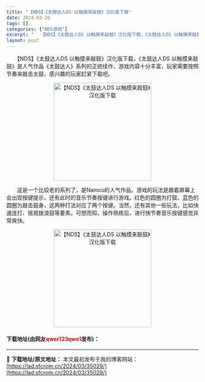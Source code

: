 ```yaml
---
title: "【NDS】《太鼓达人DS 以触摸来敲鼓》汉化版下载"
date: 2024-03-26
tags: []
categories: ["NDS游戏"]
excerpt: "　　【NDS】《太鼓达人DS 以触摸来敲鼓》汉化版下载，《太鼓达人DS 以触摸来敲鼓》是人气作品《太鼓达人》系列的正统续作，游戏内容十分丰富，玩家需要按照节奏来敲击太鼓，感兴趣的玩家赶紧下载吧。 　　这是一个比较老的系列了，是Namco的人气作品。游戏的玩法是跟着屏幕上会出现按键提示，还有此时的音乐&hellip;"
layout: post
---
```


 <p>　　【NDS】《太鼓达人DS 以触摸来敲鼓》汉化版下载，《太鼓达人DS 以触摸来敲鼓》是人气作品《太鼓达人》系列的正统续作，游戏内容十分丰富，玩家需要按照节奏来敲击太鼓，感兴趣的玩家赶紧下载吧。</p> <p align="center"><img align="" border="0" src="https://lad.sfcrom.cn/wp-content/uploads/2024/03/20240326_66022d5a8c7e9.jpg" width="256" alt="【NDS】《太鼓达人DS 以触摸来敲鼓》汉化版下载" /></p> <p>　　这是一个比较老的系列了，是Namco的人气作品。游戏的玩法是跟着屏幕上会出现按键提示，还有此时的音乐节奏按键进行游戏。红色的圆圈为打鼓、蓝色的圆圈为敲击鼓身，这两种打法对应了两个按键。当然，还有其他一些玩法，比如快速连打、摇晃拨浪鼓等要素。可想而知，操作熟练后，进行快节奏音乐按键感觉非常爽快。</p> <p align="center"><img align="" border="0" src="https://lad.sfcrom.cn/wp-content/uploads/2024/03/20240326_66022d5af0492.jpg" width="256" alt="【NDS】《太鼓达人DS 以触摸来敲鼓》汉化版下载" /></p> <p><h4>下载地址(由网友<font color="red">qwer123qwe1</font>发布)：</h4></p> 

---
📖 **下载地址/原文地址：** 本文最初发布于我的博客网站：[https://lad.sfcrom.cn/2024/03/35029/](https://lad.sfcrom.cn/2024/03/35029/)
